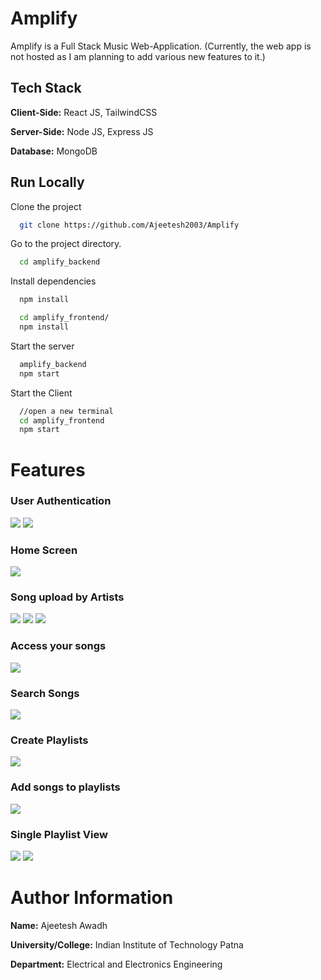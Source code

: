 # Amplify

Amplify is a Full Stack Music Web-Application. 
(Currently, the web app is not hosted as I am planning to add various new features to it.)

## Tech Stack

**Client-Side:** React JS, TailwindCSS

**Server-Side:** Node JS, Express JS

**Database:** MongoDB
  
## Run Locally

Clone the project

```bash
  git clone https://github.com/Ajeetesh2003/Amplify
```

Go to the project directory.

```bash
  cd amplify_backend
```

Install dependencies

```bash
  npm install
```

```bash
  cd amplify_frontend/
  npm install
```

Start the server

```bash
  amplify_backend
  npm start
```
Start the Client

```bash
  //open a new terminal
  cd amplify_frontend
  npm start
```

  
# Features

### User Authentication
![](https://github.com/Ajeetesh2003/Amplify/blob/master/screenshots/signup.png)
![](https://github.com/Ajeetesh2003/Amplify/blob/master/screenshots/login.png)
### Home Screen
![](https://github.com/Ajeetesh2003/Amplify/blob/master/screenshots/home.png)
### Song upload by Artists
![](https://github.com/Ajeetesh2003/Amplify/blob/master/screenshots/songupload1.png)
![](https://github.com/Ajeetesh2003/Amplify/blob/master/screenshots/songupload2.png)
![](https://github.com/Ajeetesh2003/Amplify/blob/master/screenshots/songupload3.png)
### Access your songs
![](https://github.com/Ajeetesh2003/Amplify/blob/master/screenshots/mymusic.png)
### Search Songs
![](https://github.com/Ajeetesh2003/Amplify/blob/master/screenshots/searchsong.png)
### Create Playlists 
![](https://github.com/Ajeetesh2003/Amplify/blob/master/screenshots/playlistcreate.png)
### Add songs to playlists
![](https://github.com/Ajeetesh2003/Amplify/blob/master/screenshots/addsongtoplaylist.png)
### Single Playlist View
![](https://github.com/Ajeetesh2003/Amplify/blob/master/screenshots/singleplaylistview1.png)
![](https://github.com/Ajeetesh2003/Amplify/blob/master/screenshots/singleplaylistview2.png)

# Author Information

**Name:** Ajeetesh Awadh

**University/College:** Indian Institute of Technology Patna

**Department:** Electrical and Electronics Engineering

  
